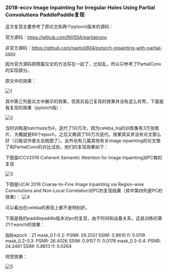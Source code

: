### 2018-eccv Image Inpainting for Irregular Holes Using Partial Convolutions PaddlePaddle复现

这次复现主要参考了原论文和两个pytorch版本的源码：

官方源码：https://github.com/NVIDIA/partialconv

非官方源码：https://github.com/naoto0804/pytorch-inpainting-with-partial-conv

因为官方源码把两篇论文的方法写在一起了，比较乱，所以只参考了PartialConv的实现部分。

原文中的效果：

![1](G:\PartialConv-PaddlePaddle\images\1.png)

其中第三列是论文中展示的效果，但其实自己复现的效果并没有这么优秀，下面是我复现的效果（pytorch版）：

![2](G:\PartialConv-PaddlePaddle\images\2.jpg)

当时训练是batchsize为4，迭代了50万次，因为celeba_hq的训练集有3万张图片，大概就是66个epoch，之后又微调了50万次迭代。效果其实并没有论文那么好（只能说作者太会挑图了）。此外也有几篇其他有关image inpainting的论文做了和PartialConv的对比试验，他们的复现效果如下：

下图是ICCV2019 Coherent Semantic Attention for Image Inpainting对PC做的复现

![3](G:\PartialConv-PaddlePaddle\images\3.png)

下图是IJCAI 2019 Coarse-to-Fine Image Inpainting via Region-wise Convolutions and Non-Local Correlation对PC的复现结果（其中第四列是PC的效果）：
![4](G:\PartialConv-PaddlePaddle\images\4.png)

可以看出在celeba的表现上都不是特别好。

下面是我的paddlepaddle版本对pc的复现，由于时间和设备关系，这是训练的第21个epoch的效果：

指标epoch：21
mask_0.1-0.2: PSNR: 29.2551  SSIM: 0.9610  l1: 0.0119
mask_0.2-0.3: PSNR: 26.4026  SSIM: 0.9157  l1: 0.0178
mask_0.3-0.4: PSNR: 24.2461  SSIM: 0.8813  l1: 0.0264

视觉效果：

![5](G:\PartialConv-PaddlePaddle\images\5.jpg)

